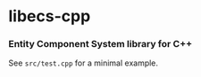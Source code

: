 # libecs-cpp
### Entity Component System library for C++

See ````src/test.cpp```` for a minimal example.
